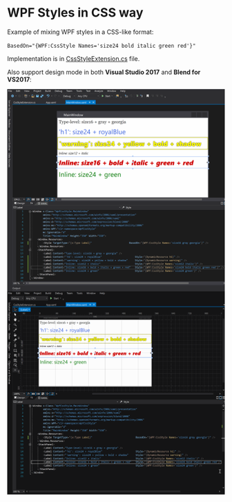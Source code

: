 # WPF Styles in CSS way

Example of mixing WPF styles in a CSS-like format:

`BasedOn="{WPF:CssStyle Names='size24 bold italic green red'}"`

Implementation is in [CssStyleExtension.cs](CssStyleExtension.cs) file.

Also support design mode in both **Visual Studio 2017** and **Blend for VS2017**:

<img align="right" src="https://github.com/sevenate/WpfCssStyle/blob/master/screenshot-vs2017.gif">

<img align="right" src="https://github.com/sevenate/WpfCssStyle/blob/master/screenshot-blend2017.gif">